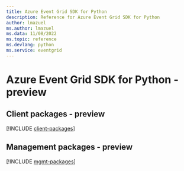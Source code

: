 ```yaml
---
title: Azure Event Grid SDK for Python
description: Reference for Azure Event Grid SDK for Python
author: lmazuel
ms.author: lmazuel
ms.data: 11/08/2022
ms.topic: reference
ms.devlang: python
ms.service: eventgrid
---
```

# Azure Event Grid SDK for Python - preview

## Client packages - preview
[!INCLUDE [client-packages](event-grid-client-index.md)]
## Management packages - preview
[!INCLUDE [mgmt-packages](event-grid-mgmt-index.md)]
